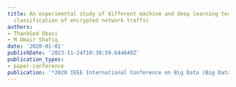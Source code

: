 ```yaml
---
title: An experimental study of different machine and deep learning techniques for
  classification of encrypted network traffic
authors:
- ThankGod Obasi
- M Omair Shafiq
date: '2020-01-01'
publishDate: '2023-11-24T10:38:59.644640Z'
publication_types:
- paper-conference
publication: '*2020 IEEE International Conference on Big Data (Big Data)*'
---
```


